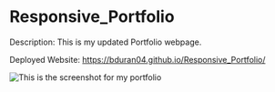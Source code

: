 # Responsive_Portfolio
Description: This is my updated Portfolio webpage. 

Deployed Website: https://bduran04.github.io/Responsive_Portfolio/

![This is the screenshot for my portfolio](/Assets/Screenshot2.png)
